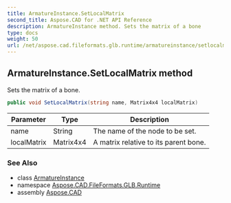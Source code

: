 ```yaml
---
title: ArmatureInstance.SetLocalMatrix
second_title: Aspose.CAD for .NET API Reference
description: ArmatureInstance method. Sets the matrix of a bone
type: docs
weight: 50
url: /net/aspose.cad.fileformats.glb.runtime/armatureinstance/setlocalmatrix/
---
```

## ArmatureInstance.SetLocalMatrix method

Sets the matrix of a bone.

```csharp
public void SetLocalMatrix(string name, Matrix4x4 localMatrix)
```

| Parameter | Type | Description |
| --- | --- | --- |
| name | String | The name of the node to be set. |
| localMatrix | Matrix4x4 | A matrix relative to its parent bone. |

### See Also

* class [ArmatureInstance](../)
* namespace [Aspose.CAD.FileFormats.GLB.Runtime](../../armatureinstance/)
* assembly [Aspose.CAD](../../../)


